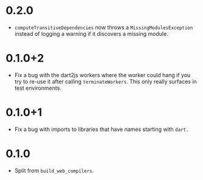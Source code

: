 # 0.2.0

- `computeTransitiveDependencies` now throws a `MissingModulesException` instead
  of logging a warning if it discovers a missing module.

# 0.1.0+2

- Fix a bug with the dart2js workers where the worker could hang if you try to
  re-use it after calling `terminateWorkers`. This only really surfaces in test
  environments.

# 0.1.0+1

- Fix a bug with imports to libraries that have names starting with `dart.`

# 0.1.0

- Split from `build_web_compilers`.
